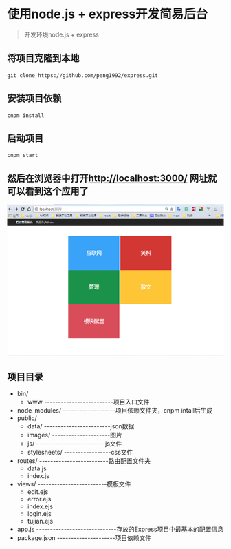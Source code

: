 # 使用node.js + express开发简易后台
> 开发环境node.js + express

## 将项目克隆到本地
    git clone https://github.com/peng1992/express.git
## 安装项目依赖
    cnpm install
## 启动项目
    cnpm start
## 然后在浏览器中打开[http://localhost:3000/]( http://localhost:3000/) 网址就可以看到这个应用了
![](./public/images/normal.png)

## 项目目录
* bin/
    + www   -------------------------项目入口文件
* node_modules/   -------------------项目依赖文件夹，cnpm intall后生成 
* public/   
    + data/  ------------------------json数据   
    + images/   ---------------------图片
    + js/   -------------------------js文件       
    + stylesheets/  -----------------css文件
* routes/   -------------------------路由配置文件夹
    + data.js   
    + index.js  
* views/    -------------------------模板文件
    + edit.ejs    
    + error.ejs
    + index.ejs
    + login.ejs
    + tujian.ejs
* app.js -----------------------------存放的Express项目中最基本的配置信息
* package.json ---------------------项目依赖文件
            


     


    
